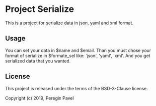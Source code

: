 Project Serialize
==================

This is a project for serialize data in json, yaml and xml format.

Usage
------

You can set your data in $name and $email. Than you must chose your format of serialize in $formate_sel 
like: 'json', 'yaml', 'xml'.
And you get serialized data that you wanted.

License
-------

This project is released under the terms of the BSD-3-Clause license.

Copyright (c) 2019, Peregin Pavel
